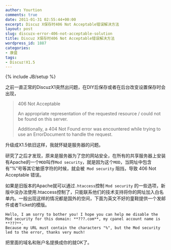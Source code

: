 ```yaml
---
author: Yourtion
comments: true
date: 2011-01-31 02:55:44+00:00
excerpt: Discuz X保存时406 Not Acceptable错误解决方法
layout: post
slug: discuzx-error-406-not-acceptable-solution
title: Discuz X保存时406 Not Acceptable错误解决方法
wordpress_id: 1887
categories:
- 康盛
tags:
- Discuz!X1.5
---
```

{% include JB/setup %}

之前一直正常的DiscuzX1突然出问题，在DIY后保存或者在后台改变设置保存时会出现，


> 406 Not Acceptable
> 
> An appropriate representation of the requested resource / could not be found on this server.
> 
> Additionally, a 404 Not Found error was encountered while trying to use an ErrorDocument to handle the request.


升级成X1.5依旧这样，我就怀疑是服务器的问题。

研究了之后才发现，原来是服务器为了您的网站安全，在所有的共享服务器上安装有Apache的一个```MOD```叫作```Mod security```，就是因为这个```MOD```，当网址中包含有“%”号等其它敏感字符的时候，就会被``` Mod security``` 阻挡，导致 406 Not Acceptable 错误。

如果是旧版本的Apache就可以通过```.htaccess```控制 ```Mod security``` 的一些选项，新版中没办法使用.htaccess控制了，只能联系他们的技术支持将你的网址加入白名单内。一般出现这样的情况都是国外的空间，下面为英文不好的童鞋提供一个发邮件或者Ticket的模版。

```
Hello, I am sorry to bother you! I hope you can help me disable the Mod security for this domain: **???.com**, my cpanel account name is **???**. 
Because my URL must contain the characters "%", but the Mod security led to the error, thanks very much!
```

把里面的域名和账户名提换成你的就OK了。
